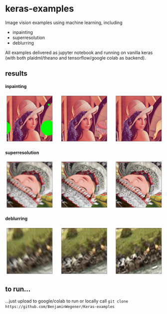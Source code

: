 # keras-examples

Image vision examples using machine learning, including

 - inpainting
 - superresolution
 - deblurring
 
 All examples delivered as jupyter notebook and running on vanilla keras (with both plaidml/theano and tensorflow/google colab as backend).

## results
#### inpainting
![alt text](https://github.com/BenjaminWegener/keras-examples/raw/master/inpainting.png "inpainting result")

#### superresolution
![alt text](https://github.com/BenjaminWegener/keras-examples/raw/master/superresolution.png "superresolution result")

#### deblurring
![alt text](https://github.com/BenjaminWegener/keras-examples/raw/master/deblurring.png "deblurring result")

## to run...
...just upload to google/colab to run or locally call
`git clone https://github.com/BenjaminWegener/Keras-examples`

